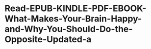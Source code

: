 # Read-EPUB-KINDLE-PDF-EBOOK-What-Makes-Your-Brain-Happy-and-Why-You-Should-Do-the-Opposite-Updated-a